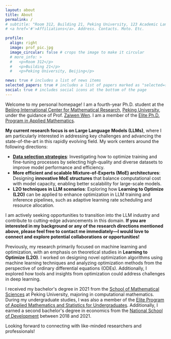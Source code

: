 ```yaml
---
layout: about
title: About
permalink: /
# subtitle: "Room 312, Building 21, Peking University, 123 Academic Lane, Cityville, ST 12345, Country | Email: john.doe@xyz.edu, Phone: +1 (123) 456-7890"
# <a href='#'>Affiliations</a>. Address. Contacts. Moto. Etc.

profile:
  align: right
  image: prof_pic.jpg
  image_circular: false # crops the image to make it circular
  # more_info: >
  #   <p>Room 312</p>
  #   <p>Building 21</p>
  #   <p>Peking University, Beijing</p>

news: true # includes a list of news items
selected_papers: true # includes a list of papers marked as "selected={true}"
social: true # includes social icons at the bottom of the page
---
```


<!-- Welcome to my personal homepage! I am a fourth-year Ph.D. student at the [Beijing International Center for Mathematical Research](https://bicmr.pku.edu.cn/), [Peking University](http://pku.edu.cn/), advised by Prof. [Zaiwen Wen](http://faculty.bicmr.pku.edu.cn/~wenzw/index.html). I am a member of the [Elite Ph.D. Program in Applied Mathematics](https://cmlr.pku.edu.cn/Graduate/ElitePhDProgram/Students/index.htm).

My research interests lie in the fields of machine learning and optimization. I am working on designing new optimization algorithms using machine learning techniques, known as Learning to Optimize (L2O). I also have a strong interest in analyzing and developing new optimization algorithms from the ODE perspective. Furthermore, I am keen on addressing problems in deep learning using tools and insights from optimization.

I received my bachelor's degree in 2021 from the [School of Mathematical Sciences](https://www.math.pku.edu.cn/) at Peking University, majoring in computational mathematics. Additionally, I was a member of the [Elite Program of Applied Mathematics and Statistics for Undergraduates](https://www.math.pku.edu.cn/amel/syscgzs/bjxskycgzs/134601.htm). I also obtained a bachelor's degree in economics from the [National School of Development](https://nsd.pku.edu.cn/) from 2018 to 2021. -->

Welcome to my personal homepage! I am a fourth-year Ph.D. student at the [Beijing International Center for Mathematical Research](https://bicmr.pku.edu.cn/), [Peking University](http://pku.edu.cn/), under the guidance of Prof. [Zaiwen Wen](http://faculty.bicmr.pku.edu.cn/~wenzw/index.html). I am a member of the [Elite Ph.D. Program in Applied Mathematics](https://cmlr.pku.edu.cn/Graduate/ElitePhDProgram/Students/index.htm).

**My current research focus is on Large Language Models (LLMs)**, where I am particularly interested in addressing key challenges and advancing the state-of-the-art in this rapidly evolving field. My work centers around the following directions:  
- **[Data selection strategies](/assets/pdf/Data_Selection_Survey_slides.pdf)**: Investigating how to optimize training and fine-tuning processes by selecting high-quality and diverse datasets to improve model performance and efficiency.  
- **More efficient and scalable Mixture-of-Experts (MoE) architectures**: Designing **innovative MoE structures** that balance computational cost with model capacity, enabling better scalability for large-scale models.  
- **L2O techniques in LLM scenarios**: Exploring how **Learning to Optimize (L2O)** can be applied to enhance optimization in LLM training and inference pipelines, such as adaptive learning rate scheduling and resource allocation.  

I am actively seeking opportunities to transition into the LLM industry and contribute to cutting-edge advancements in this domain. **If you are interested in my background or any of the research directions mentioned above, please feel free to contact me immediately—I would love to connect and explore potential collaborations or opportunities!**

Previously, my research primarily focused on machine learning and optimization, with an emphasis on theoretical studies in **Learning to Optimize (L2O)**. I worked on designing novel optimization algorithms using machine learning techniques and analyzing optimization methods from the perspective of ordinary differential equations (ODEs). Additionally, I explored how tools and insights from optimization could address challenges in deep learning.

I received my bachelor's degree in 2021 from the [School of Mathematical Sciences](https://www.math.pku.edu.cn/) at Peking University, majoring in computational mathematics. During my undergraduate studies, I was also a member of the [Elite Program of Applied Mathematics and Statistics for Undergraduates](https://www.math.pku.edu.cn/amel/syscgzs/bjxskycgzs/134601.htm). Additionally, I earned a second bachelor's degree in economics from the [National School of Development](https://nsd.pku.edu.cn/) between 2018 and 2021.  

Looking forward to connecting with like-minded researchers and professionals!
<!-- This page is {{ site.footer_text }} -->